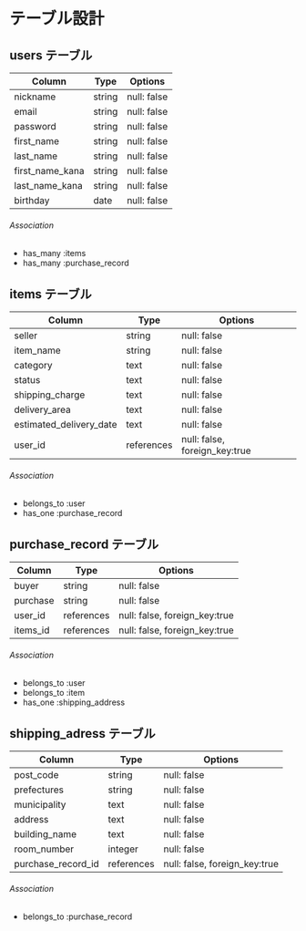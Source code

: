 # テーブル設計

## users テーブル

| Column          | Type   | Options     | 
| --------------- | ------ | ----------- | 
| nickname        | string | null: false | 
| email           | string | null: false | 
| password        | string | null: false | 
| first_name      | string | null: false | 
| last_name       | string | null: false | 
| first_name_kana | string | null: false | 
| last_name_kana  | string | null: false | 
| birthday        | date   | null: false | 

###### Association

- has_many :items
- has_many :purchase_record

## items テーブル

| Column                  | Type       | Options                       | 
| ----------------------- | -------    | ----------------------------  | 
| seller                  | string     | null: false                   | 
| item_name               | string     | null: false                   | 
| category                | text       | null: false                   | 
| status                  | text       | null: false                   | 
| shipping_charge         | text       | null: false                   | 
| delivery_area           | text       | null: false                   | 
| estimated_delivery_date | text       | null: false                   | 
| user_id                 | references | null: false, foreign_key:true | 

###### Association

- belongs_to :user
- has_one :purchase_record

## purchase_record テーブル

| Column   | Type       | Options                       | 
| -------- | ---------- | ----------------------------- | 
| buyer    | string     | null: false                   | 
| purchase | string     | null: false                   | 
| user_id  | references | null: false, foreign_key:true | 
| items_id | references | null: false, foreign_key:true | 

###### Association

- belongs_to :user
- belongs_to :item
- has_one :shipping_address

## shipping_adress テーブル

| Column             | Type       | Options                       | 
| ------------------ | ---------- | ----------------------------- | 
| post_code          | string     | null: false                   | 
| prefectures        | string     | null: false                   | 
| municipality       | text       | null: false                   | 
| address            | text       | null: false                   | 
| building_name      | text       | null: false                   | 
| room_number        | integer    | null: false                   | 
| purchase_record_id | references | null: false, foreign_key:true | 

###### Association

- belongs_to :purchase_record

